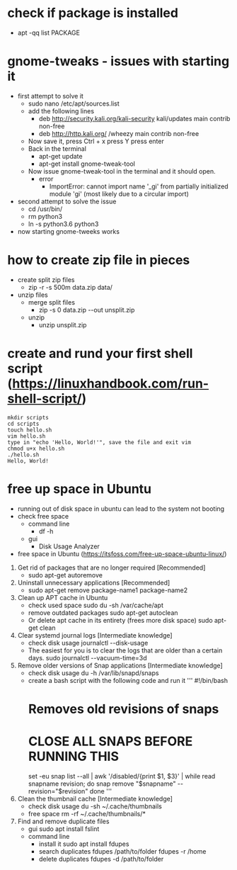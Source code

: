 
# check if package is installed
* apt -qq list PACKAGE

# gnome-tweaks - issues with starting it
* first attempt to solve it
    * sudo nano /etc/apt/sources.list
    * add the following lines
        * deb http://security.kali.org/kali-security kali/updates main contrib non-free
        * deb http://http.kali.org/ /wheezy main contrib non-free
    * Now save it, press Ctrl + x press Y press enter
    * Back in the terminal
        * apt-get update
        * apt-get install gnome-tweak-tool
    * Now issue gnome-tweak-tool in the terminal and it should open.
        * error
            * ImportError: cannot import name '_gi' from partially initialized module 'gi' (most likely due to a circular import)
* second attempt to solve the issue    
    * cd /usr/bin/
    * rm python3
    * ln -s python3.6 python3
* now starting gnome-tweeks works

# how to create zip file in pieces
* create split zip files 
    * zip -r -s 500m data.zip data/
* unzip files
    * merge split files  
    	* zip -s 0 data.zip --out unsplit.zip
    * unzip
        * unzip unsplit.zip  
# create and rund your first shell script (https://linuxhandbook.com/run-shell-script/)
    mkdir scripts
	cd scripts
	touch hello.sh
	vim hello.sh
	type in "echo 'Hello, World!'", save the file and exit vim
	chmod u+x hello.sh
	./hello.sh
	Hello, World!
# free up space in Ubuntu
* running out of disk space in ubuntu can lead to the system not booting
* check free space
	* command line
		* df -h
	* gui
		* Disk Usage Analyzer
* free space in Ubuntu (https://itsfoss.com/free-up-space-ubuntu-linux/)
1. Get rid of packages that are no longer required [Recommended]
	* sudo apt-get autoremove
2. Uninstall unnecessary applications [Recommended]
	* sudo apt-get remove package-name1 package-name2
3. Clean up APT cache in Ubuntu
	* check used space
		sudo du -sh /var/cache/apt
	* remove outdated packages
		sudo apt-get autoclean
	*  Or delete apt cache in its entirety (frees more disk space)
		sudo apt-get clean
4. Clear systemd journal logs [Intermediate knowledge]
	* check disk usage
		journalctl --disk-usage
	* The easiest for you is to clear the logs that are older than a certain days.
		sudo journalctl --vacuum-time=3d
5. Remove older versions of Snap applications [Intermediate knowledge]
	* check disk usage
		du -h /var/lib/snapd/snaps
	* create a bash script with the following code and run it
'''
		#!/bin/bash
		# Removes old revisions of snaps
		# CLOSE ALL SNAPS BEFORE RUNNING THIS
		set -eu
		snap list --all | awk '/disabled/{print $1, $3}' |
			while read snapname revision; do
				snap remove "$snapname" --revision="$revision"
			done
'''
6. Clean the thumbnail cache [Intermediate knowledge]
	* check disk usage
		du -sh ~/.cache/thumbnails
	* free space
		rm -rf ~/.cache/thumbnails/*
7. Find and remove duplicate files
	* gui
		sudo apt install fslint
	* command line
		* install it
			sudo apt install fdupes
		* search duplicates
			fdupes /path/to/folder
			fdupes -r /home
		* delete duplicates
			fdupes -d /path/to/folder
		
		
		
